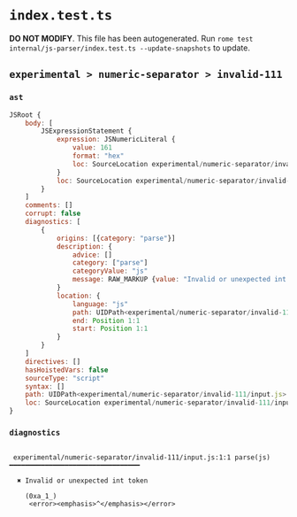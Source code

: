 # `index.test.ts`

**DO NOT MODIFY**. This file has been autogenerated. Run `rome test internal/js-parser/index.test.ts --update-snapshots` to update.

## `experimental > numeric-separator > invalid-111`

### `ast`

```javascript
JSRoot {
	body: [
		JSExpressionStatement {
			expression: JSNumericLiteral {
				value: 161
				format: "hex"
				loc: SourceLocation experimental/numeric-separator/invalid-111/input.js 1:1-1:7
			}
			loc: SourceLocation experimental/numeric-separator/invalid-111/input.js 1:0-1:8
		}
	]
	comments: []
	corrupt: false
	diagnostics: [
		{
			origins: [{category: "parse"}]
			description: {
				advice: []
				category: ["parse"]
				categoryValue: "js"
				message: RAW_MARKUP {value: "Invalid or unexpected int token"}
			}
			location: {
				language: "js"
				path: UIDPath<experimental/numeric-separator/invalid-111/input.js>
				end: Position 1:1
				start: Position 1:1
			}
		}
	]
	directives: []
	hasHoistedVars: false
	sourceType: "script"
	syntax: []
	path: UIDPath<experimental/numeric-separator/invalid-111/input.js>
	loc: SourceLocation experimental/numeric-separator/invalid-111/input.js 1:0-2:0
}
```

### `diagnostics`

```

 experimental/numeric-separator/invalid-111/input.js:1:1 parse(js) ━━━━━━━━━━━━━━━━━━━━━━━━━━━━━━━━━

  ✖ Invalid or unexpected int token

    (0xa_1_)
     <error><emphasis>^</emphasis></error>


```
